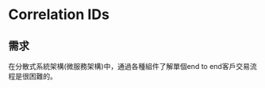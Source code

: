 # Correlation IDs

## 需求
在分散式系統架構(微服務架構)中，通過各種組件了解單個end to end客戶交易流程是很困難的。

<!--stackedit_data:
eyJoaXN0b3J5IjpbMTY4OTk0MzE2OSwxMzczOTI5NjI1XX0=
-->